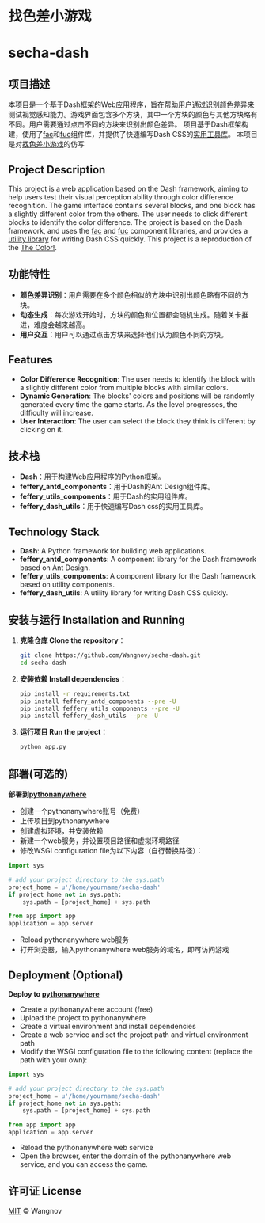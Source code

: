 # 找色差小游戏
# secha-dash

## 项目描述
本项目是一个基于Dash框架的Web应用程序，旨在帮助用户通过识别颜色差异来测试视觉感知能力。游戏界面包含多个方块，其中一个方块的颜色与其他方块略有不同。用户需要通过点击不同的方块来识别出颜色差异。
项目基于Dash框架构建，使用了[fac](https://fac.feffery.tech)和[fuc](https://fuc.feffery.tech)组件库，并提供了快速编写Dash CSS的[实用工具库](https://github.com/CNFeffery/feffery-dash-utils)。
本项目是对[找色差小游戏](https://www.shj.work/tools/secha/)的仿写

## Project Description
This project is a web application based on the Dash framework, aiming to help users test their visual perception ability through color difference recognition. The game interface contains several blocks, and one block has a slightly different color from the others. The user needs to click different blocks to identify the color difference.
The project is based on the Dash framework, and uses the [fac](https://fac.feffery.tech) and [fuc](https://fuc.feffery.tech) component libraries, and provides a [utility library](https://github.com/CNFeffery/feffery-dash-utils) for writing Dash CSS quickly.
This project is a reproduction of the [The Color!](https://www.shj.work/tools/secha/).

## 功能特性
- **颜色差异识别**：用户需要在多个颜色相似的方块中识别出颜色略有不同的方块。
- **动态生成**：每次游戏开始时，方块的颜色和位置都会随机生成。随着关卡推进，难度会越来越高。
- **用户交互**：用户可以通过点击方块来选择他们认为颜色不同的方块。

## Features
- **Color Difference Recognition**: The user needs to identify the block with a slightly different color from multiple blocks with similar colors.
- **Dynamic Generation**: The blocks' colors and positions will be randomly generated every time the game starts. As the level progresses, the difficulty will increase.
- **User Interaction**: The user can select the block they think is different by clicking on it.

## 技术栈
- **Dash**：用于构建Web应用程序的Python框架。
- **feffery_antd_components**：用于Dash的Ant Design组件库。
- **feffery_utils_components**：用于Dash的实用组件库。
- **feffery_dash_utils**：用于快速编写Dash css的实用工具库。

## Technology Stack
- **Dash**: A Python framework for building web applications.
- **feffery_antd_components**: A component library for the Dash framework based on Ant Design.
- **feffery_utils_components**: A component library for the Dash framework based on utility components.
- **feffery_dash_utils**: A utility library for writing Dash CSS quickly.


## 安装与运行 Installation and Running
1. **克隆仓库 Clone the repository**：
   ```bash
   git clone https://github.com/Wangnov/secha-dash.git
   cd secha-dash
   ```

2. **安装依赖 Install dependencies**：
   ```bash
   pip install -r requirements.txt
   pip install feffery_antd_components --pre -U
   pip install feffery_utils_components --pre -U
   pip install feffery_dash_utils --pre -U
   ```


3. **运行项目 Run the project**：
   ```bash
   python app.py
   ```

## 部署(可选的)
**部署到[pythonanywhere](https://www.pythonanywhere.com/)**
- 创建一个pythonanywhere账号（免费）
- 上传项目到pythonanywhere
- 创建虚拟环境，并安装依赖
- 新建一个web服务，并设置项目路径和虚拟环境路径
- 修改WSGI configuration file为以下内容（自行替换路径）：
```python
import sys

# add your project directory to the sys.path
project_home = u'/home/yourname/secha-dash'
if project_home not in sys.path:
    sys.path = [project_home] + sys.path

from app import app
application = app.server
```
- Reload pythonanywhere web服务
- 打开浏览器，输入pythonanywhere web服务的域名，即可访问游戏

## Deployment (Optional)
**Deploy to [pythonanywhere](https://www.pythonanywhere.com/)**
- Create a pythonanywhere account (free)
- Upload the project to pythonanywhere
- Create a virtual environment and install dependencies
- Create a web service and set the project path and virtual environment path
- Modify the WSGI configuration file to the following content (replace the path with your own):
```python
import sys

# add your project directory to the sys.path
project_home = u'/home/yourname/secha-dash'
if project_home not in sys.path:
    sys.path = [project_home] + sys.path

from app import app
application = app.server
```
- Reload the pythonanywhere web service
- Open the browser, enter the domain of the pythonanywhere web service, and you can access the game.


## 许可证 License
[MIT](https://github.com/Wangnov/secha-dash/blob/main/LICENSE) © Wangnov

